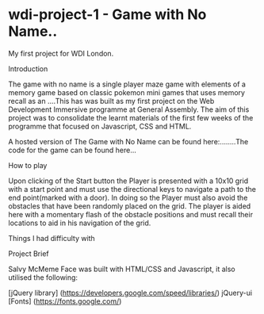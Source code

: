# wdi-project-1 - Game with No Name..

My first project for WDI London.

Introduction

The game with no name is a single player maze game with elements of a memory game based on classic pokemon mini games that uses memory recall as an ....This has was built as my first project on the Web Development Immersive programme at General Assembly. The aim of this project was to consolidate the learnt materials of the first few weeks of the programme that focused on Javascript, CSS and HTML.

A hosted version of The Game with No Name can be found here:........The code for the game can be found here...



How to play

Upon clicking of the Start button the Player is presented with a 10x10 grid with a start point and must use the directional keys to navigate a path to the end point(marked with a door). In doing so the Player must also avoid the obstacles that have been randomly placed on the grid. The player is aided here with a momentary flash of the obstacle positions and must recall their locations to aid in his navigation of the grid.

Things I had difficulty with



Project Brief

Salvy McMeme Face was built with HTML/CSS and Javascript, it also utilised the following:

[jQuery library] (https://developers.google.com/speed/libraries/)
jQuery-ui
[Fonts] (https://fonts.google.com/)
